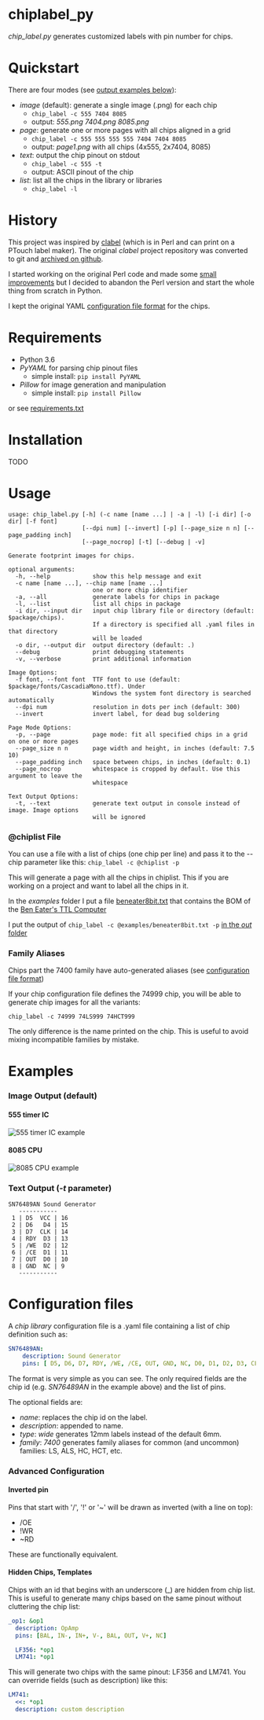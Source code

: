 # chiplabel_py
_chip_label.py_ generates customized labels with pin number for chips.

Quickstart
============
There are four modes (see [output examples below](#examples)):
- _image_ (default): generate a single image (.png) for each chip
  - `chip_label -c 555 7404 8085`
  - output: _555.png 7404.png 8085.png_
- _page_: generate one or more pages with all chips aligned in a grid
  - `chip_label -c 555 555 555 555 7404 7404 8085`
  - output: _page1.png_ with all chips (4x555, 2x7404, 8085)
- _text_: output the chip pinout on stdout
  - `chip_label -c 555 -t`
  - output: ASCII pinout of the chip
- _list_: list all the chips in the library or libraries
  - `chip_label -l`

History
============
This project was inspired by [clabel](http://repetae.net/repos/clabel) (which is in Perl and can print on a PTouch label maker).
The original _clabel_ project repository was converted to git and [archived on github](https://github.com/hotkeysoft/chiplabel/tree/archive).

I started working on the original Perl code and made some [small improvements](https://github.com/hotkeysoft/chiplabel) but I decided to abandon the Perl version and start the whole thing from scratch in Python.

I kept the original YAML [configuration file format](#configuration-files) for the chips.

Requirements
============
- Python 3.6
- _PyYAML_ for parsing chip pinout files
  - simple install: `pip install PyYAML`
- _Pillow_ for image generation and manipulation
  - simple install: `pip install Pillow`

or see [requirements.txt](requirements.txt)

Installation
============
TODO

Usage
============
```
usage: chip_label.py [-h] (-c name [name ...] | -a | -l) [-i dir] [-o dir] [-f font]
                     [--dpi num] [--invert] [-p] [--page_size n n] [--page_padding inch]
                     [--page_nocrop] [-t] [--debug | -v]

Generate footprint images for chips.

optional arguments:
  -h, --help            show this help message and exit
  -c name [name ...], --chip name [name ...]
                        one or more chip identifier
  -a, --all             generate labels for chips in package
  -l, --list            list all chips in package
  -i dir, --input dir   input chip library file or directory (default: $package/chips).
                        If a directory is specified all .yaml files in that directory
                        will be loaded
  -o dir, --output dir  output directory (default: .)
  --debug               print debugging statements
  -v, --verbose         print additional information

Image Options:
  -f font, --font font  TTF font to use (default: $package/fonts/CascadiaMono.ttf). Under
                        Windows the system font directory is searched automatically
  --dpi num             resolution in dots per inch (default: 300)
  --invert              invert label, for dead bug soldering

Page Mode Options:
  -p, --page            page mode: fit all specified chips in a grid on one or more pages
  --page_size n n       page width and height, in inches (default: 7.5 10)
  --page_padding inch   space between chips, in inches (default: 0.1)
  --page_nocrop         whitespace is cropped by default. Use this argument to leave the
                        whitespace

Text Output Options:
  -t, --text            generate text output in console instead of image. Image options
                        will be ignored
 ```
### @chiplist File

You can use a file with a list of chips (one chip per line) and pass it to the --chip parameter like this:
```chip_label -c @chiplist -p```

This will generate a page with all the chips in chiplist.  This if you are working on a project and want to label all the chips in it.  

In the _examples_ folder I put a file [beneater8bit.txt](./examples/beneater8bit.txt) that contains the BOM of the [Ben Eater's TTL Computer](https://eater.net/8bit)

I put the output of ```chip_label -c @examples/beneater8bit.txt -p``` [in the _out_ folder](./out/beneater8bit.png)

### Family Aliases
Chips part the 7400 family have auto-generated aliases (see [configuration file format](#configuration-files))

If your chip configuration file defines the 74999 chip, you will be able to generate chip images for all the variants:

```chip_label -c 74999 74LS999 74HCT999``` 

The only difference is the name printed on the chip.  This is useful to avoid mixing incompatible families by mistake.

Examples
============
### Image Output (default)
#### 555 timer IC
![555 timer IC example](https://github.com/hotkeysoft/chiplabel_py/raw/master/out/555.png "sample output: 555 timer")

#### 8085 CPU
![8085 CPU example](https://github.com/hotkeysoft/chiplabel_py/raw/master/out/8085.png "sample output: 8085 CPU")

### Text Output (_-t_ parameter)
```
SN76489AN Sound Generator
   -----------
 1 | D5  VCC | 16
 2 | D6   D4 | 15
 3 | D7  CLK | 14
 4 | RDY  D3 | 13
 5 | /WE  D2 | 12
 6 | /CE  D1 | 11
 7 | OUT  D0 | 10
 8 | GND  NC | 9
   -----------
```
Configuration files
============
A _chip library_ configuration file is a .yaml file containing a list of chip definition such as:
```YAML
SN76489AN:
    description: Sound Generator
    pins: [ D5, D6, D7, RDY, /WE, /CE, OUT, GND, NC, D0, D1, D2, D3, CLK, D4, VCC ]
```
The format is very simple as you can see.  The only required fields are the chip id (e.g. _SN76489AN_ in the example above) and the list of pins.

The optional fields are:
- _name_: replaces the chip id on the label.
- _description_: appended to name.
- _type_: _wide_ generates 12mm labels instead of the default 6mm.
- _family_: _7400_ generates family aliases for common (and uncommon) families: LS, ALS, HC, HCT, etc.

### Advanced Configuration
#### Inverted pin
Pins that start with '/', '!' or '~' will be drawn as inverted (with a line on top):
  - /OE
  - !WR
  - ~RD

These are functionally equivalent.

#### Hidden Chips, Templates
Chips with an id that begins with an underscore (\_) are hidden from chip list. This is useful to generate many chips based on the same pinout without cluttering the chip list:

```YAML
_op1: &op1
  description: OpAmp
  pins: [BAL, IN-, IN+, V-, BAL, OUT, V+, NC]

  LF356: *op1
  LM741: *op1
```
This will generate two chips with the same pinout: LF356 and LM741.  You can override fields (such as description) like this:
```YAML
LM741:
  <<: *op1  
  description: custom description
```
